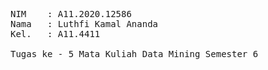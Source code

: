 <pre>NIM    : A11.2020.12586
Nama   : Luthfi Kamal Ananda
Kel.   : A11.4411

Tugas ke - 5 Mata Kuliah Data Mining Semester 6